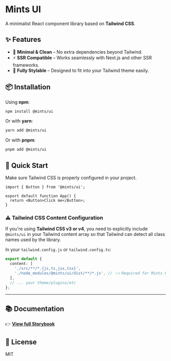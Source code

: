 # Mints UI

A minimalist React component library based on **Tailwind CSS**.

## ✨ Features

- 🌿 **Minimal & Clean** – No extra dependencies beyond Tailwind.
- ⚡ **SSR Compatible** – Works seamlessly with Next.js and other SSR frameworks.
- 🎨 **Fully Stylable** – Designed to fit into your Tailwind theme easily.

## 📦 Installation

Using **npm**:

```bash
npm install @mints/ui
```

Or with **yarn**:

```bash
yarn add @mints/ui
```

Or with **pnpm**:

```bash
pnpm add @mints/ui
```

## 🚀 Quick Start

Make sure Tailwind CSS is properly configured in your project.

```tsx
import { Button } from '@mints/ui';

export default function App() {
  return <Button>Click me</Button>;
}
```

### ⚠️ Tailwind CSS Content Configuration

If you're using **Tailwind CSS v3 or v4**, you need to explicitly include `@mints/ui` in your Tailwind content array so that Tailwind can detect all class names used by the library.

In your `tailwind.config.js` or `tailwind.config.ts`:

```ts
export default {
  content: [
    './src/**/*.{js,ts,jsx,tsx}',
    './node_modules/@mints/ui/dist/**/*.js', // 👈 Required for Mints UI
  ],
  // ... your theme/plugins/etc
};
```

---

## 📚 Documentation

👉 [**View full Storybook**](https://mints-components.github.io/ui/)

## 📄 License

MIT
